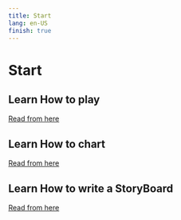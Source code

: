 ```yaml
---
title: Start
lang: en-US
finish: true
---
```


# Start

## Learn How to play

[Read from here](/en/gameplay/)

## Learn How to chart

[Read from here](/en/charting/)

## Learn How to write a StoryBoard

[Read from here](/en/storyboard/)